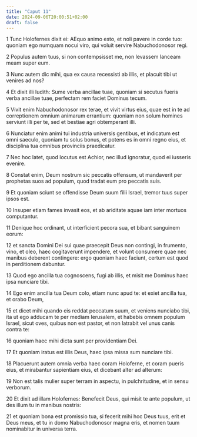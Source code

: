 ```yaml
---
title: "Caput 11"
date: 2024-09-06T20:00:51+02:00
draft: false
---
```



1 Tunc Holofernes dixit ei: AEquo animo esto, et noli pavere in corde tuo: quoniam ego numquam nocui viro, qui voluit servire Nabuchodonosor regi.

2 Populus autem tuus, si non contempsisset me, non levassem lanceam meam super eum.

3 Nunc autem dic mihi, qua ex causa recessisti ab illis, et placuit tibi ut venires ad nos?

4 Et dixit illi Iudith: Sume verba ancillae tuae, quoniam si secutus fueris verba ancillae tuae, perfectam rem faciet Dominus tecum.

5 Vivit enim Nabuchodonosor rex terae, et vivit virtus eius, quae est in te ad correptionem omnium animarum errantium: quoniam non solum homines serviunt illi per te, sed et bestiae agri obtemperant illi.

6 Nunciatur enim animi tui industria universis gentibus, et indicatum est omni saeculo, quoniam tu solus bonus, et potens es in omni regno eius, et disciplina tua omnibus provinciis praedicatur.

7 Nec hoc latet, quod locutus est Achior, nec illud ignoratur, quod ei iusseris evenire.

8 Constat enim, Deum nostrum sic peccatis offensum, ut mandaverit per prophetas suos ad populum, quod tradat eum pro peccatis suis.

9 Et quoniam sciunt se offendisse Deum suum filii Israel, tremor tuus super ipsos est.

10 Insuper etiam fames invasit eos, et ab ariditate aquae iam inter mortuos computantur.

11 Denique hoc ordinant, ut interficient pecora sua, et bibant sanguinem eorum:

12 et sancta Domini Dei sui quae praecepit Deus non contingi, in frumento, vino, et oleo, haec cogitaverunt impendere, et volunt consumere quae nec manibus deberent contingere: ergo quoniam haec faciunt, certum est quod in perditionem dabuntur.

13 Quod ego ancilla tua cognoscens, fugi ab illis, et misit me Dominus haec ipsa nunciare tibi.

14 Ego enim ancilla tua Deum colo, etiam nunc apud te: et exiet ancilla tua, et orabo Deum,

15 et dicet mihi quando eis reddat peccatum suum, et veniens nunciabo tibi, ita ut ego adducam te per mediam Ierusalem, et habebis omnem populum Israel, sicut oves, quibus non est pastor, et non latrabit vel unus canis contra te:

16 quoniam haec mihi dicta sunt per providentiam Dei.

17 Et quoniam iratus est illis Deus, haec ipsa missa sum nunciare tibi.

18 Placuerunt autem omnia verba haec coram Holoferne, et coram pueris eius, et mirabantur sapientiam eius, et dicebant alter ad alterum:

19 Non est talis mulier super terram in aspectu, in pulchritudine, et in sensu verborum.

20 Et dixit ad illam Holofernes: Benefecit Deus, qui misit te ante populum, ut des illum tu in manibus nostris:

21 et quoniam bona est promissio tua, si fecerit mihi hoc Deus tuus, erit et Deus meus, et tu in domo Nabuchodonosor magna eris, et nomen tuum nominabitur in universa terra.

